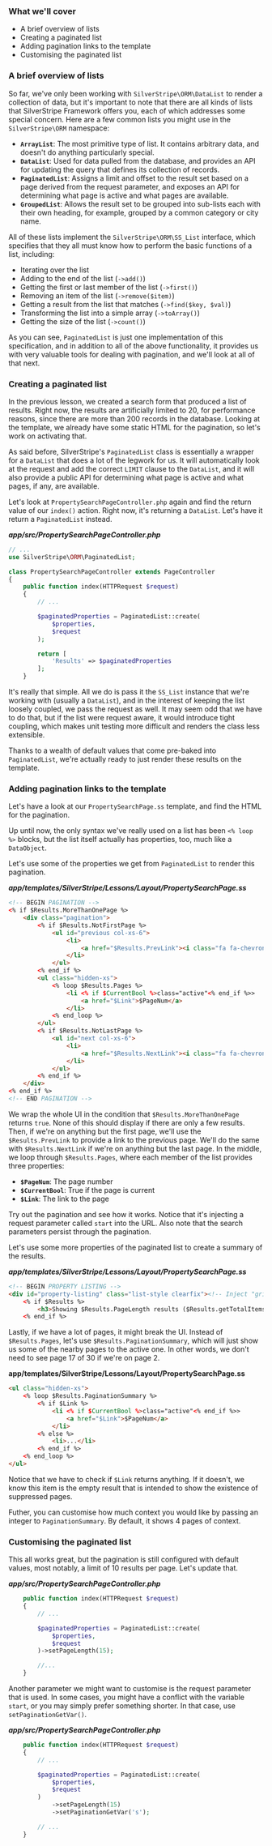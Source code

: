 ### What we'll cover

* A brief overview of lists
* Creating a paginated list
* Adding pagination links to the template
* Customising the paginated list

### A brief overview of lists

So far, we've only been working with `SilverStripe\ORM\DataList` to render a collection of data, but it's important to note that there are all kinds of lists that SilverStripe Framework offers you, each of which addresses some special concern. Here are a few common lists you might use in the `SilverStripe\ORM` namespace:

* **`ArrayList`**: The most primitive type of list. It contains arbitrary data, and doesn't do anything particularly special.
* **`DataList`**: Used for data pulled from the database, and provides an API for updating the query that defines its collection of records.
* **`PaginatedList`**: Assigns a limit and offset to the result set based on a page derived from the request parameter, and exposes an API for determining what page is active and what pages are available.
* **`GroupedList`**: Allows the result set to be grouped into sub-lists each with their own heading, for example, grouped by a common category or city name.

All of these lists implement the `SilverStripe\ORM\SS_List` interface, which specifies that they all must know how to perform the basic functions of a list, including:

* Iterating over the list
* Adding to the end of the list (`->add()`)
* Getting the first or last member of the list (`->first()`)
* Removing an item of the list (`->remove($item)`)
* Getting a result from the list that matches (`->find($key, $val)`)
* Transforming the list into a simple array (`->toArray()`)
* Getting the size of the list (`->count()`)

As you can see, `PaginatedList` is just one implementation of this specification, and in addition to all of the above functionality, it provides us with very valuable tools for dealing with pagination, and we'll look at all of that next.

### Creating a paginated list

In the previous lesson, we created a search form that produced a list of results. Right now, the results are artificially limited to 20, for performance reasons, since there are more than 200 records in the database. Looking at the template, we already have some static HTML for the pagination, so let's work on activating that.

As said before, SilverStripe's `PaginatedList` class is essentially a wrapper for a `DataList` that does a lot of the legwork for us. It will automatically look at the request and add the correct `LIMIT` clause to the `DataList`, and it will also provide a public API for determining what page is active and what pages, if any, are available.

Let's look at `PropertySearchPageController.php` again and find the return value of our `index()` action. Right now, it's returning a `DataList`. Let's have it return a `PaginatedList` instead.

***app/src/PropertySearchPageController.php***
```php
// ...
use SilverStripe\ORM\PaginatedList;

class PropertySearchPageController extends PageController
{
    public function index(HTTPRequest $request)
    {
        // ...

        $paginatedProperties = PaginatedList::create(
            $properties,
            $request
        );

        return [
            'Results' => $paginatedProperties
        ];
    }
```

It's really that simple. All we do is pass it the `SS_List` instance that we're working with (usually a `DataList`), and in the interest of keeping the list loosely coupled, we pass the request as well. It may seem odd that we have to do that, but if the list were request aware, it would introduce tight coupling, which makes unit testing more difficult and renders the class less extensible.

Thanks to a wealth of default values that come pre-baked into `PaginatedList`, we're actually ready to just render these results on the template.

### Adding pagination links to the template

Let's have a look at our `PropertySearchPage.ss` template, and find the HTML for the pagination.

Up until now, the only syntax we've really used on a list has been `<% loop %>` blocks, but the list itself actually has properties, too, much like a `DataObject`.

Let's use some of the properties we get from `PaginatedList` to render this pagination.

***app/templates/SilverStripe/Lessons/Layout/PropertySearchPage.ss***
```html
<!-- BEGIN PAGINATION -->
<% if $Results.MoreThanOnePage %>
    <div class="pagination">
        <% if $Results.NotFirstPage %>
            <ul id="previous col-xs-6">
                <li>
                    <a href="$Results.PrevLink"><i class="fa fa-chevron-left"></i></a>
                </li>
            </ul> 
        <% end_if %>
        <ul class="hidden-xs">
            <% loop $Results.Pages %>
                <li <% if $CurrentBool %>class="active"<% end_if %>>
                    <a href="$Link">$PageNum</a>
                </li>
            <% end_loop %>
        </ul>
        <% if $Results.NotLastPage %>
            <ul id="next col-xs-6">
                <li>
                    <a href="$Results.NextLink"><i class="fa fa-chevron-right"></i></a>
                </li>
            </ul>
        <% end_if %>
    </div>
<% end_if %>
<!-- END PAGINATION -->
```

We wrap the whole UI in the condition that `$Results.MoreThanOnePage` returns `true`. None of this should display if there are only a few results. Then, if we're on anything but the first page, we'll use the `$Results.PrevLink` to provide a link to the previous page. We'll do the same with `$Results.NextLink` if we're on anything but the last page. In the middle, we loop through `$Results.Pages`, where each member of the list provides three properties:

* **`$PageNum`**: The page number
* **`$CurrentBool`**: True if the page is current
* **`$Link`**: The link to the page

Try out the pagination and see how it works. Notice that it's injecting a request parameter called `start` into the URL. Also note that the search parameters persist through the pagination.

Let's use some more properties of the paginated list to create a summary of the results.

***app/templates/SilverStripe/Lessons/Layout/PropertySearchPage.ss***
```html
<!-- BEGIN PROPERTY LISTING -->
<div id="property-listing" class="list-style clearfix"><!-- Inject "grid-style1" for grid view-->
    <% if $Results %>
        <h3>Showing $Results.PageLength results ($Results.getTotalItems total)</h3>
    <% end_if %>
```

Lastly, if we have a lot of pages, it might break the UI. Instead of `$Results.Pages`, let's use `$Results.PaginationSummary`, which will just show us some of the nearby pages to the active one. In other words, we don't need to see page 17 of 30 if we're on page 2.

**app/templates/SilverStripe/Lessons/Layout/PropertySearchPage.ss**
```html
<ul class="hidden-xs">
    <% loop $Results.PaginationSummary %>
        <% if $Link %>
            <li <% if $CurrentBool %>class="active"<% end_if %>>
                <a href="$Link">$PageNum</a>
            </li>
        <% else %>
            <li>...</li>
        <% end_if %>
    <% end_loop %>
</ul>
```

Notice that we have to check if `$Link` returns anything. If it doesn't, we know this item is the empty result that is intended to show the existence of suppressed pages.

Futher, you can customise how much context you would like by passing an integer to `PaginationSummary`. By default, it shows 4 pages of context.

### Customising the paginated list

This all works great, but the pagination is still configured with default values, most notably, a limit of 10 results per page. Let's update that.

***app/src/PropertySearchPageController.php***
```php
    public function index(HTTPRequest $request)
    {
        // ...

        $paginatedProperties = PaginatedList::create(
            $properties,
            $request
        )->setPageLength(15);

        //...
    }
```

Another parameter we might want to customise is the request parameter that is used. In some cases, you might have a conflict with the variable `start`, or you may simply prefer something shorter. In that case, use `setPaginationGetVar()`.

***app/src/PropertySearchPageController.php***
```php
    public function index(HTTPRequest $request)
    {
        // ...

        $paginatedProperties = PaginatedList::create(
            $properties,
            $request
        )
            ->setPageLength(15)
            ->setPaginationGetVar('s');

        // ...
    }
```
